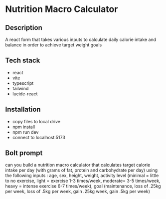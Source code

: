 # Nutrition Macro Calculator

## Description

A react form that takes various inputs to calculate daily calorie intake and balance in order to achieve target weight goals

## Tech stack

- react
- vite
- typescript
- tailwind
- lucide-react

## Installation

- copy files to local drive
- npm install
- npm run dev
- connect to localhost:5173

## Bolt prompt

can you build a nutrition macro calculator that calculates target calorie intake per day (with grams of fat, protein and carbohydrate per day) using the following inputs : age, sex, height, weight, activity level (minimal = little to no exercise, light = exercise 1-3 times/week, moderate= 3-5 times/week, heavy = intense exercise 6-7 times/week), goal (maintenance, loss of .25kg per week, loss of .5kg per week, gain .25kg week, gain .5kg per week)
